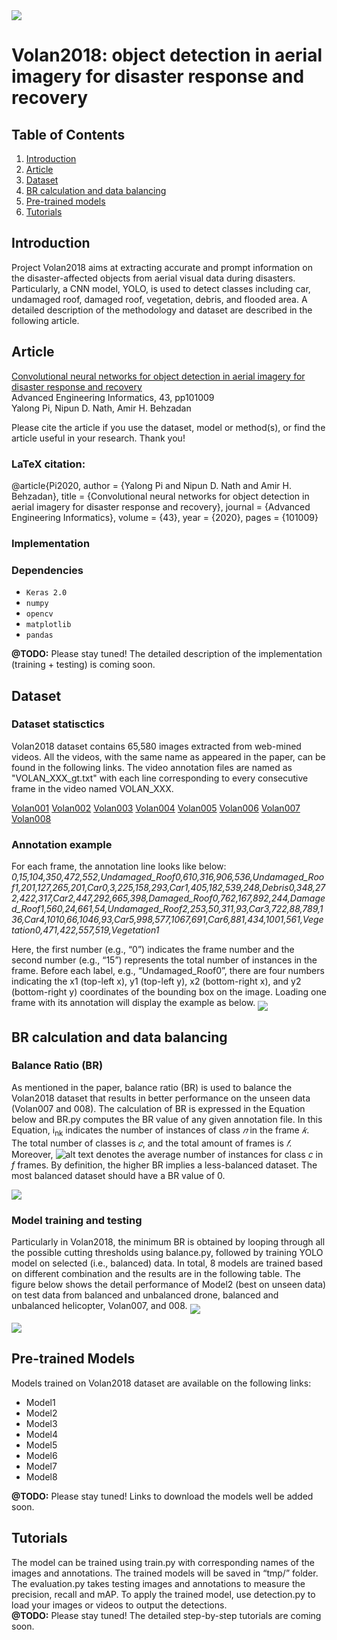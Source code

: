 <img src="https://github.com/piyalong/volan-yolo/blob/master/Examples/ezgif-3-75d32102d9c6.gif" align="middle"/>

# Volan2018: object detection in aerial imagery for disaster response and recovery



## **Table of Contents**
1. [Introduction](#introduction)
2. [Article](#article)
3. [Dataset](#dataset)
4. [BR calculation and data balancing](#br-calculation-and-data-balancing)
4. [Pre-trained models](#pre-trained-models)
5. [Tutorials](#tutorials)

## **Introduction**

Project Volan2018 aims at extracting accurate and prompt information on the disaster-affected objects from aerial visual data during disasters. Particularly, a CNN model, YOLO, is used to detect classes including car, undamaged roof, damaged roof, vegetation, debris, and flooded area. A detailed description of the methodology and dataset are described in the following article.

## Article

[Convolutional neural networks for object detection in aerial imagery for disaster response and recovery](https://www.sciencedirect.com/science/article/pii/S1474034619305828)
\
Advanced Engineering Informatics, 43, pp101009\
Yalong Pi, Nipun D. Nath, Amir H. Behzadan


Please cite the article if you use the dataset, model or method(s), or find the article useful in your research. Thank you!

### LaTeX citation:

@article{Pi2020,
    author  = {Yalong Pi and Nipun D. Nath and Amir H. Behzadan},
    title   = {Convolutional neural networks for object detection in aerial imagery for disaster response and recovery},
    journal = {Advanced Engineering Informatics},
    volume  = {43},
    year    = {2020},
    pages   = {101009}


### **Implementation**

### Dependencies
- `Keras 2.0`
- `numpy`
- `opencv`
- `matplotlib`
- `pandas`

**@TODO:** Please stay tuned! The detailed description of the implementation (training + testing) is coming soon.

## **Dataset**

### Dataset statisctics

Volan2018 dataset contains 65,580 images extracted from web-mined videos. All the videos, with the same name as appeared in the paper, can be found in the following links. The video annotation files  are named as "VOLAN_XXX_gt.txt" with each line corresponding to every consecutive frame in the video named VOLAN_XXX.

[Volan001](https://www.youtube.com/watch?v=vkUlJ8jlbx8)
[Volan002](https://www.youtube.com/watch?v=XRdUV4WqnDE&t=2s)
[Volan003](https://www.youtube.com/watch?v=EsKY6tRsoE4&t=4s)
[Volan004](https://www.youtube.com/watch?v=vkUlJ8jlbx8)
[Volan005](https://www.youtube.com/watch?v=Hl-9BdPkp-0&t=2s)
[Volan006](https://www.youtube.com/watch?v=SybD-lXqYR8&t=133s)
[Volan007](https://www.youtube.com/watch?v=9nLpGrpCP3o)
[Volan008](https://www.youtube.com/watch?v=d5FHtBO6vmw)

### Annotation example

 For each frame, the annotation line looks like below: 
*0,15,104,350,472,552,Undamaged_Roof0,610,316,906,536,Undamaged_Roof1,201,127,265,201,Car0,3,225,158,293,Car1,405,182,539,248,Debris0,348,272,422,317,Car2,447,292,665,398,Damaged_Roof0,762,167,892,244,Damaged_Roof1,560,24,661,54,Undamaged_Roof2,253,50,311,93,Car3,722,88,789,136,Car4,1010,66,1046,93,Car5,998,577,1067,691,Car6,881,434,1001,561,Vegetation0,471,422,557,519,Vegetation1*

Here, the first number (e.g., “0”) indicates the frame number and the second number (e.g., “15”) represents the total number of instances in the frame. Before each label, e.g., “Undamaged_Roof0”, there are four numbers indicating the x1 (top-left x), y1 (top-left y), x2 (bottom-right x), and y2 (bottom-right y) coordinates of the bounding box on the image. Loading one frame with its annotation will display the example as below. 
<img src="https://github.com/piyalong/volan-yolo/blob/master/Examples/annotation.png"   align="middle"/>


## **BR calculation and data balancing**

### Balance Ratio (BR)
As mentioned in the paper, balance ratio (BR) is used to balance the Volan2018 dataset that results in better performance on the unseen data (Volan007 and 008). The calculation of BR is expressed in the Equation below and BR.py computes the BR value of any given annotation file. In this Equation, i<sub>nk</sub> indicates the number of instances of class *𝑛* in the frame *𝑘*. The total number of classes is *𝑐*, and the total amount of frames is *𝑓*. Moreover,  ![alt text](https://github.com/piyalong/volan-yolo/blob/master/Examples/nhat.PNG) denotes the average number of instances for class *c* in *f* frames. By definition, the higher BR implies a less-balanced dataset. The most balanced dataset should have a BR value of 0.

<img src="https://github.com/piyalong/volan-yolo/blob/master/Examples/BR.png"   align="middle"/>

### Model training and testing

Particularly in Volan2018, the minimum BR is obtained by looping through all the possible cutting thresholds using balance.py, followed by training YOLO model on selected (i.e., balanced) data. In total, 8 models are trained based on different combination and the results are in the following table. The figure below shows the detail performance of Model2 (best on unseen data) on test data from balanced and unbalanced drone, balanced and unbalanced helicopter, Volan007, and 008. 
<img src="https://github.com/piyalong/volan-yolo/blob/master/Examples/Capture.PNG"   align="middle"/>

<img src="https://github.com/piyalong/volan-yolo/blob/master/Examples/results.jpg"   align="middle"/>

## **Pre-trained Models**

Models trained on Volan2018 dataset are available on the following links:

- Model1
- Model2
- Model3
- Model4
- Model5
- Model6
- Model7
- Model8

**@TODO:** Please stay tuned! Links to download the models well be added soon.

## **Tutorials**


The model can be trained using train.py with corresponding names of the images and annotations. The trained models will be saved in “tmp/” folder. The evaluation.py takes testing images and annotations to measure the precision, recall and mAP. To apply the trained model, use detection.py to load your images or videos to output the detections.<br/>
**@TODO:** Please stay tuned! The detailed step-by-step tutorials are coming soon.
